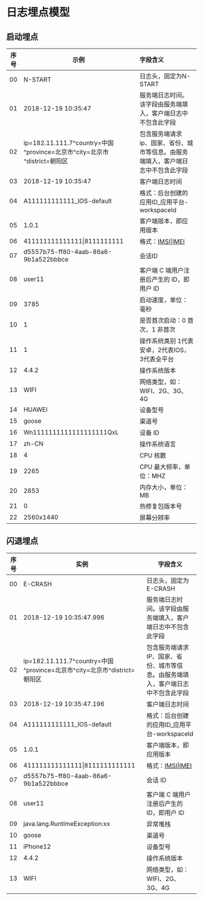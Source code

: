 # 									日志埋点模型



## **启动埋点**

<!--表中字段如无法取得或为空值，直接传空字符串即可-->

| 序号 | 示例                                                         | 字段含义                                                     |
| ---- | ------------------------------------------------------------ | :----------------------------------------------------------- |
| 00   | N-START                                                      | 日志头，固定为N-START                                        |
| 01   | 2018-12-19 10:35:47                                          | 服务端日志时间。该字段由服务端填入，客户端日志中不包含此字段 |
| 02   | ip=182.11.111.7^country=中国^province=北京市^city=北京市^district=朝阳区 | 包含服务端请求 ip、国家、省份、城市等信息。由服务端填入，客户端日志中不包含此字段 |
| 03   | 2018-12-19 10:35:47                                          | 客户端日志时间                                               |
| 04   | A111111111111_IOS-default                                    | 格式：后台创建的应用ID_应用平台-workspaceId                  |
| 05   | 1.0.1                                                        | 客户端版本，即应用版本                                       |
| 06   | 411111111111111\|8111111111                                  | 格式：[IMSI](https://en.wikipedia.org/wiki/International_mobile_subscriber_identity)\|[IMEI](https://en.wikipedia.org/wiki/International_Mobile_Equipment_Identity) |
| 07   | d5557b75-ff80-4aab-86a6-9b1a522bbbce                         | 会话ID                                                       |
| 08   | user11                                                       | 客户端 C 端用户注册后产生的 ID，即用户 ID                    |
| 09   | 3785                                                         | 启动速度，单位：毫秒                                         |
| 10   | 1                                                            | 是否首次启动：0 首次，1 非首次                               |
| 11   | 1                                                            | 操作系统类别    1代表安卓，2代表IOS，3代表全平台             |
| 12   | 4.4.2                                                        | 操作系统版本                                                 |
| 13   | WIFI                                                         | 网络类型，如： WIFI、2G、3G、4G                              |
| 14   | HUAWEI                                                       | 设备型号                                                     |
| 15   | goose                                                        | 渠道号                                                       |
| 16   | Wn1111111111111111111QxL                                     | 设备 ID                                                      |
| 17   | zh-CN                                                        | 操作系统语言                                                 |
| 18   | 4                                                            | CPU 核数                                                     |
| 19   | 2265                                                         | CPU 最大频率，单位：MHZ                                      |
| 20   | 2853                                                         | 内存大小，单位：MB                                           |
| 21   | 0                                                            | 热修复包版本号                                               |
| 22   | 2560x1440                                                    | 屏幕分辨率                                                   |



## 闪退埋点



| 序号 | 实例                                                         | 字段含义                                                     |
| ---- | ------------------------------------------------------------ | ------------------------------------------------------------ |
| 00   | E-CRASH                                                      | 日志头，固定为E-CRASH                                        |
| 01   | 2018-12-19 10:35:47.996                                      | 服务端日志时间。该字段由服务端填入，客户端日志中不包含此字段 |
| 02   | ip=182.11.111.7^country=中国^province=北京市^city=北京市^district=朝阳区 | 包含服务端请求 IP、国家、省份、城市等信息。由服务端填入，客户端日志中不包含此字段 |
| 03   | 2018-12-19 10:35:47.196                                      | 客户端日志时间                                               |
| 04   | A111111111111_IOS-default                                    | 格式：后台创建的应用ID_应用平台-workspaceId                  |
| 05   | 1.0.1                                                        | 客户端版本，即应用版本                                       |
| 06   | 411111111111111\|8111111111111                               | 格式：[IMSI](https://en.wikipedia.org/wiki/International_mobile_subscriber_identity)\|[IMEI](https://en.wikipedia.org/wiki/International_Mobile_Equipment_Identity) |
| 07   | d5557b75-ff80-4aab-86a6-9b1a522bbbce                         | 会话 ID                                                      |
| 08   | user11                                                       | 客户端 C 端用户注册后产生的 ID，即用户 ID                    |
| 09   | java.lang.RuntimeException:xx                                | 异常堆栈                                                     |
| 10   | goose                                                        | 渠道号                                                       |
| 11   | iPhone12                                                     | 设备型号                                                     |
| 12   | 4.4.2                                                        | 操作系统版本                                                 |
| 13   | WIFI                                                         | 网络类型，如： WIFI、2G、3G、4G                              |



